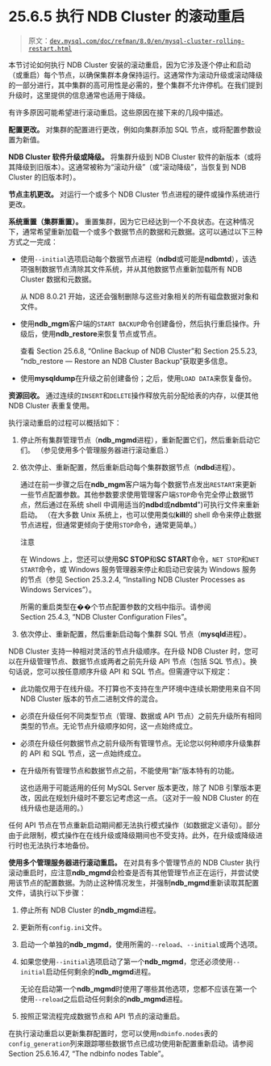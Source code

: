 # 25.6.5 执行 NDB Cluster 的滚动重启

> 原文：[`dev.mysql.com/doc/refman/8.0/en/mysql-cluster-rolling-restart.html`](https://dev.mysql.com/doc/refman/8.0/en/mysql-cluster-rolling-restart.html)

本节讨论如何执行 NDB Cluster 安装的滚动重启，因为它涉及逐个停止和启动（或重启）每个节点，以确保集群本身保持运行。这通常作为滚动升级或滚动降级的一部分进行，其中集群的高可用性是必需的，整个集群不允许停机。在我们提到升级时，这里提供的信息通常也适用于降级。

有许多原因可能希望进行滚动重启。这些原因在接下来的几段中描述。

**配置更改。** 对集群的配置进行更改，例如向集群添加 SQL 节点，或将配置参数设置为新值。

**NDB Cluster 软件升级或降级。** 将集群升级到 NDB Cluster 软件的新版本（或将其降级到旧版本）。这通常被称为“滚动升级”（或“滚动降级”，当恢复到 NDB Cluster 的旧版本时）。

**节点主机更改。** 对运行一个或多个 NDB Cluster 节点进程的硬件或操作系统进行更改。

**系统重置（集群重置）。** 重置集群，因为它已经达到一个不良状态。在这种情况下，通常希望重新加载一个或多个数据节点的数据和元数据。这可以通过以下三种方式之一完成：

+   使用`--initial`选项启动每个数据节点进程（**ndbd**或可能是**ndbmtd**），该选项强制数据节点清除其文件系统，并从其他数据节点重新加载所有 NDB Cluster 数据和元数据。

    从 NDB 8.0.21 开始，这还会强制删除与这些对象相关的所有磁盘数据对象和文件。

+   使用**ndb_mgm**客户端的`START BACKUP`命令创建备份，然后执行重启操作。升级后，使用**ndb_restore**来恢复节点或节点。

    查看 Section 25.6.8, “Online Backup of NDB Cluster”和 Section 25.5.23, “ndb_restore — Restore an NDB Cluster Backup”获取更多信息。

+   使用**mysqldump**在升级之前创建备份；之后，使用`LOAD DATA`来恢复备份。

**资源回收。** 通过连续的`INSERT`和`DELETE`操作释放先前分配给表的内存，以便其他 NDB Cluster 表重复使用。

执行滚动重启的过程可以概括如下：

1.  停止所有集群管理节点（**ndb_mgmd**进程），重新配置它们，然后重新启动它们。 （参见使用多个管理服务器进行滚动重启.）

1.  依次停止、重新配置，然后重新启动每个集群数据节点（**ndbd**进程）。

    通过在前一步骤之后在**ndb_mgm**客户端为每个数据节点发出`RESTART`来更新一些节点配置参数。其他参数要求使用管理客户端`STOP`命令完全停止数据节点，然后通过在系统 shell 中调用适当的**ndbd**或**ndbmtd**")可执行文件来重新启动。 （在大多数 Unix 系统上，也可以使用类似**kill**的 shell 命令来停止数据节点进程，但通常更倾向于使用`STOP`命令，通常更简单。）

    注意

    在 Windows 上，您还可以使用**SC STOP**和**SC START**命令，`NET STOP`和`NET START`命令，或 Windows 服务管理器来停止和启动已安装为 Windows 服务的节点（参见 Section 25.3.2.4, “Installing NDB Cluster Processes as Windows Services”）。

    所需的重启类型在��个节点配置参数的文档中指示。请参阅 Section 25.4.3, “NDB Cluster Configuration Files”。

1.  依次停止、重新配置，然后重新启动每个集群 SQL 节点（**mysqld**进程）。

NDB Cluster 支持一种相对灵活的节点升级顺序。在升级 NDB Cluster 时，您可以在升级管理节点、数据节点或两者之前先升级 API 节点（包括 SQL 节点）。换句话说，您可以按任意顺序升级 API 和 SQL 节点。但需遵守以下规定：

+   此功能仅用于在线升级。不打算也不支持在生产环境中连续长期使用来自不同 NDB Cluster 版本的节点二进制文件的混合。

+   必须在升级任何不同类型节点（管理、数据或 API 节点）之前先升级所有相同类型的节点。无论节点升级顺序如何，这一点始终成立。

+   必须在升级任何数据节点之前升级所有管理节点。无论您以何种顺序升级集群的 API 和 SQL 节点，这一点始终成立。

+   在升级所有管理节点和数据节点之前，不能使用“新”版本特有的功能。

    这也适用于可能适用的任何 MySQL Server 版本更改，除了 NDB 引擎版本更改，因此在规划升级时不要忘记考虑这一点。（这对于一般 NDB Cluster 的在线升级也是适用的。）

任何 API 节点在节点重新启动期间都无法执行模式操作（如数据定义语句）。部分由于此限制，模式操作在在线升级或降级期间也不受支持。此外，在升级或降级进行时也无法执行本地备份。

**使用多个管理服务器进行滚动重启。** 在对具有多个管理节点的 NDB Cluster 执行滚动重启时，应注意**ndb_mgmd**会检查是否有其他管理节点正在运行，并尝试使用该节点的配置数据。为防止这种情况发生，并强制**ndb_mgmd**重新读取其配置文件，请执行以下步骤：

1.  停止所有 NDB Cluster 的**ndb_mgmd**进程。

1.  更新所有`config.ini`文件。

1.  启动一个单独的**ndb_mgmd**，使用所需的`--reload`、`--initial`或两个选项。

1.  如果您使用`--initial`选项启动了第一个**ndb_mgmd**，您还必须使用`--initial`启动任何剩余的**ndb_mgmd**进程。

    无论在启动第一个**ndb_mgmd**时使用了哪些其他选项，您都不应该在第一个使用`--reload`之后启动任何剩余的**ndb_mgmd**进程。

1.  按照正常流程完成数据节点和 API 节点的滚动重启。

在执行滚动重启以更新集群配置时，您可以使用`ndbinfo.nodes`表的`config_generation`列来跟踪哪些数据节点已成功使用新配置重新启动。请参阅 Section 25.6.16.47, “The ndbinfo nodes Table”。
